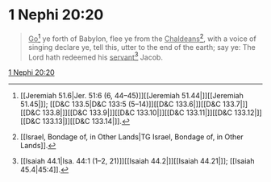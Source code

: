 # 1 Nephi 20:20

> <u>Go</u>[^a] ye forth of Babylon, flee ye from the <u>Chaldeans</u>[^b], with a voice of singing declare ye, tell this, utter to the end of the earth; say ye: The Lord hath redeemed his <u>servant</u>[^c] Jacob.

[1 Nephi 20:20](https://www.churchofjesuschrist.org/study/scriptures/bofm/1-ne/20?lang=eng&id=p20#p20)


[^a]: [[Jeremiah 51.6|Jer. 51:6 (6, 44–45)]][[Jeremiah 51.44|]][[Jeremiah 51.45|]]; [[D&C 133.5|D&C 133:5 (5–14)]][[D&C 133.6|]][[D&C 133.7|]][[D&C 133.8|]][[D&C 133.9|]][[D&C 133.10|]][[D&C 133.11|]][[D&C 133.12|]][[D&C 133.13|]][[D&C 133.14|]].  
[^b]: [[Israel, Bondage of, in Other Lands|TG Israel, Bondage of, in Other Lands]].  
[^c]: [[Isaiah 44.1|Isa. 44:1 (1–2, 21)]][[Isaiah 44.2|]][[Isaiah 44.21|]]; [[Isaiah 45.4|45:4]].  

